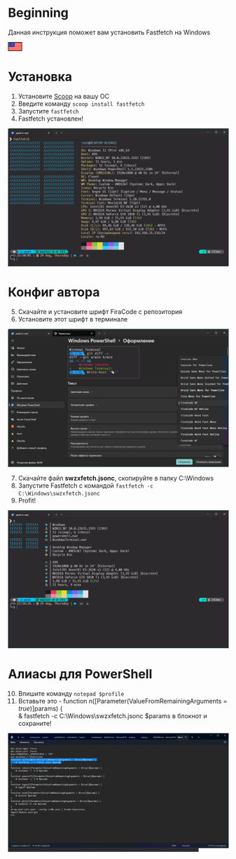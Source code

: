 # Beginning
Данная инструкция поможет вам установить Fastfetch на Windows

[![English](assets/en.gif)](README.md)

# Установка
1. Установите [Scoop](https://scoop.sh/) на вашу ОС
2. Введите команду `scoop install fastfetch`
3. Запустите `fastfetch`
4. Fastfetch установлен!

![Fastfetch](assets/pic1.png)

# Конфиг автора
5. Скачайте и установите шрифт FiraCode с репозитория
6. Установите этот шрифт в терминале

![FiraCode](assets/pic2.png)

7. Скачайте файл **swzxfetch.jsonc**, скопируйте в папку C:\Windows
8. Запустите Fastfetch с командой `fastfetch -c C:\Windows\swzxfetch.jsonc`
9. Profit!

![Fastfetch2](assets/pic3.png)

# Алиасы для PowerShell
10. Впишите команду `notepad $profile`
11. Вставьте это - function n([Parameter(ValueFromRemainingArguments = $true)]$params) {\
& fastfetch -c C:\Windows\swzxfetch.jsonc $params в блокнот и сохраните!

![Alias](assets/pic4.png)


